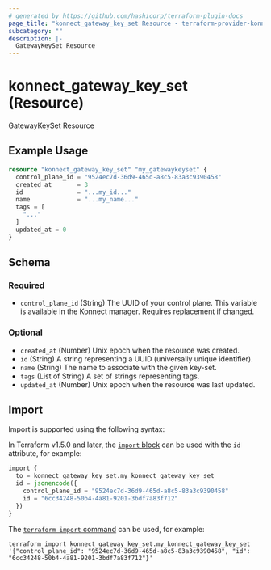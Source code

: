 ```yaml
---
# generated by https://github.com/hashicorp/terraform-plugin-docs
page_title: "konnect_gateway_key_set Resource - terraform-provider-konnect"
subcategory: ""
description: |-
  GatewayKeySet Resource
---
```


# konnect_gateway_key_set (Resource)

GatewayKeySet Resource

## Example Usage

```terraform
resource "konnect_gateway_key_set" "my_gatewaykeyset" {
  control_plane_id = "9524ec7d-36d9-465d-a8c5-83a3c9390458"
  created_at       = 3
  id               = "...my_id..."
  name             = "...my_name..."
  tags = [
    "..."
  ]
  updated_at = 0
}
```

<!-- schema generated by tfplugindocs -->
## Schema

### Required

- `control_plane_id` (String) The UUID of your control plane. This variable is available in the Konnect manager. Requires replacement if changed.

### Optional

- `created_at` (Number) Unix epoch when the resource was created.
- `id` (String) A string representing a UUID (universally unique identifier).
- `name` (String) The name to associate with the given key-set.
- `tags` (List of String) A set of strings representing tags.
- `updated_at` (Number) Unix epoch when the resource was last updated.

## Import

Import is supported using the following syntax:

In Terraform v1.5.0 and later, the [`import` block](https://developer.hashicorp.com/terraform/language/import) can be used with the `id` attribute, for example:

```terraform
import {
  to = konnect_gateway_key_set.my_konnect_gateway_key_set
  id = jsonencode({
    control_plane_id = "9524ec7d-36d9-465d-a8c5-83a3c9390458"
    id = "6cc34248-50b4-4a81-9201-3bdf7a83f712"
  })
}
```

The [`terraform import` command](https://developer.hashicorp.com/terraform/cli/commands/import) can be used, for example:

```shell
terraform import konnect_gateway_key_set.my_konnect_gateway_key_set '{"control_plane_id": "9524ec7d-36d9-465d-a8c5-83a3c9390458", "id": "6cc34248-50b4-4a81-9201-3bdf7a83f712"}'
```
